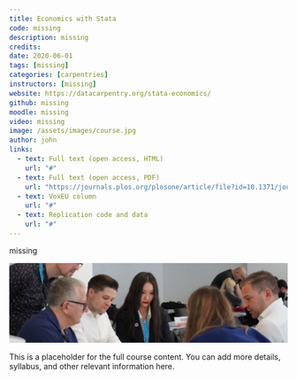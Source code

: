 ```yaml
---
title: Economics with Stata
code: missing
description: missing
credits: 
date: 2020-06-01
tags: [missing]
categories: [carpentries]
instructors: [missing]
website: https://datacarpentry.org/stata-economics/
github: missing
moodle: missing
video: missing
image: /assets/images/course.jpg
author: john
links:
  - text: Full text (open access, HTML)
    url: "#"
  - text: Full text (open access, PDF)
    url: "https://journals.plos.org/plosone/article/file?id=10.1371/journal.pone.0239113&type=printable"
  - text: VoxEU column
    url: "#"
  - text: Replication code and data
    url: "#"
---
```


missing

![Lorem](/assets/images/content.jpg)

This is a placeholder for the full course content. You can add more details, syllabus, and other relevant information here.
